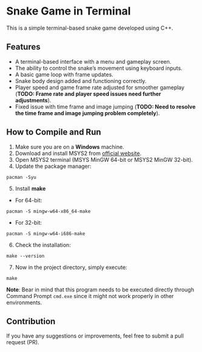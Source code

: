 # Snake Game in Terminal

This is a simple terminal-based snake game developed using C++.

## Features

- A terminal-based interface with a menu and gameplay screen.
- The ability to control the snake’s movement using keyboard inputs.
- A basic game loop with frame updates.
- Snake body design added and functioning correctly.
- Player speed and game frame rate adjusted for smoother gameplay (**TODO: Frame rate and player speed issues need further adjustments**).
- Fixed issue with time frame and image jumping (**TODO: Need to resolve the time frame and image jumping problem completely**).

## How to Compile and Run
1. Make sure you are on a **Windows** machine.
2. Download and install MSYS2 from [official website](www.msys2.org).
3. Open MSYS2 terminal (MSYS MinGW 64-bit or MSYS2 MinGW 32-bit).
4. Update the package manager:
```
pacman -Syu
```
5. Install **make**
- For 64-bit:
```
pacman -S mingw-w64-x86_64-make
```
- For 32-bit:
```
pacman -S mingw-w64-i686-make
```
6. Check the installation:
```
make --version
```
7. Now in the project directory, simply execute:
```
make
```
**Note**: Bear in mind that this program needs to be executed directly through Command Prompt `cmd.exe` since it might not work properly in other environments.

## Contribution
If you have any suggestions or improvements, feel free to submit a pull request (PR).
